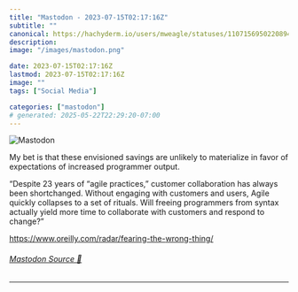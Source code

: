 ```yaml
---
title: "Mastodon - 2023-07-15T02:17:16Z"
subtitle: ""
canonical: https://hachyderm.io/users/mweagle/statuses/110715695022089491
description:
image: "/images/mastodon.png"

date: 2023-07-15T02:17:16Z
lastmod: 2023-07-15T02:17:16Z
image: ""
tags: ["Social Media"]

categories: ["mastodon"]
# generated: 2025-05-22T22:29:20-07:00
---
```

![Mastodon](/images/mastodon.png)

<p>My bet is that these envisioned savings are unlikely to materialize in favor of expectations of increased programmer output.</p><p>“Despite 23 years of “agile practices,” customer collaboration has always been shortchanged. Without engaging with customers and users, Agile quickly collapses to a set of rituals. Will freeing programmers from syntax actually yield more time to collaborate with customers and respond to change?”</p><p><a href="https://www.oreilly.com/radar/fearing-the-wrong-thing/" target="_blank" rel="nofollow noopener noreferrer" translate="no"><span class="invisible">https://www.</span><span class="ellipsis">oreilly.com/radar/fearing-the-</span><span class="invisible">wrong-thing/</span></a></p>


###### [Mastodon Source 🐘](https://hachyderm.io/@mweagle/110715695022089491)

___

